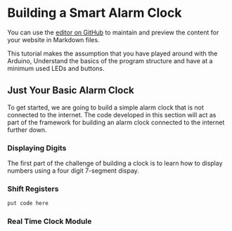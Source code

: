 # Building a Smart Alarm Clock

You can use the [editor on GitHub](https://github.com/abbiewade/abbiewade.github.io/edit/master/smartalarmclock.md) to maintain and preview the content for your website in Markdown files.

This tutorial makes the assumption that you have played around with the Arduino, Understand the basics of the program structure and have at a minimum used LEDs and buttons. 

## Just Your Basic Alarm Clock

To get started, we are going to build a simple alarm clock that is not connected to the internet. The code developed in this section will act as part of the framework for building an alarm clock connected to the internet further down. 

### Displaying Digits
The first part of the challenge of building a clock is to learn how to display numbers using a four digit 7-segment dispay. 

### Shift Registers 

```c++
put code here
```

### Real Time Clock Module

### 

